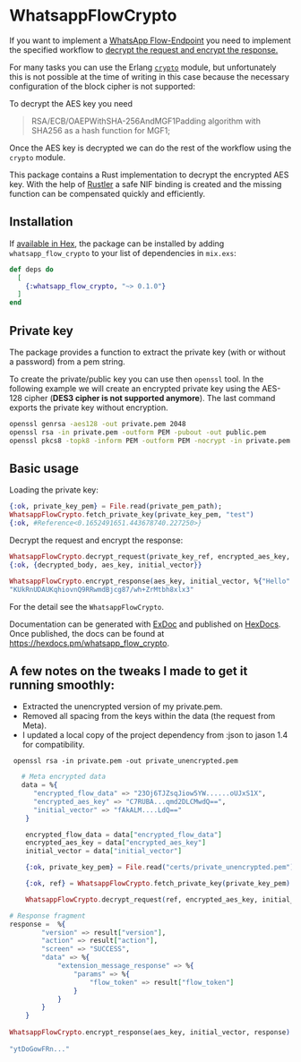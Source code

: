 # WhatsappFlowCrypto

If you want to implement a [WhatsApp Flow-Endpoint](https://developers.facebook.com/docs/whatsapp/flows/guides/implementingyourflowendpoint)
you need to implement the specified workflow to [decrypt the request and encrypt the response.](https://developers.facebook.com/docs/whatsapp/flows/guides/implementingyourflowendpoint#request-decryption-and-encryption)

For many tasks you can use the Erlang [`crypto`](https://www.erlang.org/doc/apps/crypto/crypto.html) module, but unfortunately this is not possible at the time of writing 
in this case because the necessary configuration of the block cipher is not supported:

To decrypt the AES key you need 

> RSA/ECB/OAEPWithSHA-256AndMGF1Padding algorithm with SHA256 as a hash function for MGF1;

Once the AES key is decrypted we can do the rest of the workflow using the `crypto` module.

This package contains a Rust implementation to decrypt the encrypted AES key. With the help 
of [Rustler](https://github.com/rusterlium/rustler) a safe NIF binding is created
and the missing function can be compensated quickly and efficiently.

## Installation

If [available in Hex](https://hex.pm/docs/publish), the package can be installed
by adding `whatsapp_flow_crypto` to your list of dependencies in `mix.exs`:

```elixir
def deps do
  [
    {:whatsapp_flow_crypto, "~> 0.1.0"}
  ]
end
```

## Private key

The package provides a function to extract the private key (with or without a password) from a pem string.

To create the private/public key you can use then `openssl` tool. In the following example
we will create an encrypted private key using the AES-128 cipher (**DES3 cipher is not supported anymore**).
The last command exports the private key without encryption.

```bash
openssl genrsa -aes128 -out private.pem 2048
openssl rsa -in private.pem -outform PEM -pubout -out public.pem
openssl pkcs8 -topk8 -inform PEM -outform PEM -nocrypt -in private.pem -out unencrypted-private.pem
```

## Basic usage

Loading the private key:
```elixir
{:ok, private_key_pem} = File.read(private_pem_path);
WhatsappFlowCrypto.fetch_private_key(private_key_pem, "test")
{:ok, #Reference<0.1652491651.443678740.227250>}

```
Decrypt the request and encrypt the response:
```elixir
WhatsappFlowCrypto.decrypt_request(private_key_ref, encrypted_aes_key, initial_vector, encrypted_flow_data)
{:ok, {decrypted_body, aes_key, initial_vector}}

WhatsappFlowCrypto.encrypt_response(aes_key, initial_vector, %{"Hello" => "World"})
"KUkRnUDAUKqhiovnQ9RRwmdBjcg87/wh+ZrMtbh8xlx3"
```

For the detail see the `WhatsappFlowCrypto`.

Documentation can be generated with [ExDoc](https://github.com/elixir-lang/ex_doc)
and published on [HexDocs](https://hexdocs.pm). Once published, the docs can
be found at <https://hexdocs.pm/whatsapp_flow_crypto>.


## A few notes on the tweaks I made to get it running smoothly:

 - Extracted the unencrypted version of my private.pem.
 - Removed all spacing from the keys within the data (the request from Meta).
 - I updated a local copy of the project dependency from :json to jason 1.4 for compatibility.

```shell
 openssl rsa -in private.pem -out private_unencrypted.pem
 ```

```elixir
   # Meta encrypted data 
   data = %{
      "encrypted_flow_data" => "23Oj6TJZsqJiow5YW......oUJxS1X",
      "encrypted_aes_key" => "C7RUBA...qmd2DLCMwdQ==",
      "initial_vector" => "fAkALM....LdQ=="
    }

    encrypted_flow_data = data["encrypted_flow_data"]
    encrypted_aes_key = data["encrypted_aes_key"]
    initial_vector = data["initial_vector"]

    {:ok, private_key_pem} = File.read("certs/private_unencrypted.pem")

    {:ok, ref} = WhatsappFlowCrypto.fetch_private_key(private_key_pem)

    WhatsappFlowCrypto.decrypt_request(ref, encrypted_aes_key, initial_vector, encrypted_flow_data)
```


```elixir
# Response fragment
response =  %{
        "version" => result["version"],
        "action" => result["action"],
        "screen" => "SUCCESS",
        "data" => %{
            "extension_message_response" => %{
                "params" => %{
                    "flow_token" => result["flow_token"]
                }
            }
        }
    }
 
WhatsappFlowCrypto.encrypt_response(aes_key, initial_vector, response)
 
"ytDoGowFRn..."
 ```
